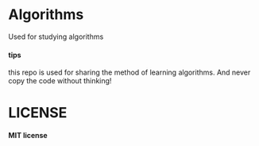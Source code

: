 # Algorithms
Used for studying algorithms
#### tips
this repo is used for sharing the method of learning algorithms. 
And never copy the code without thinking!

# LICENSE
#### MIT license
